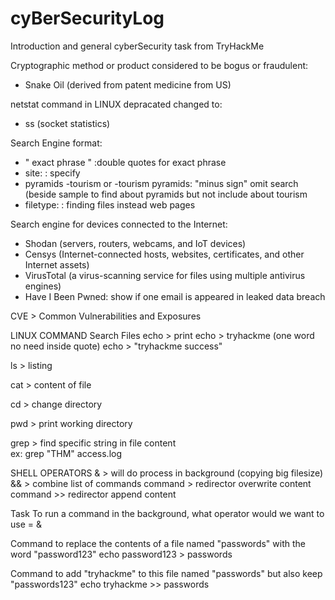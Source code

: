 # cyBerSecurityLog
Introduction and general cyberSecurity task from TryHackMe

Cryptographic method or product considered to be bogus or fraudulent: 
- Snake Oil (derived from patent medicine from US)

netstat command in LINUX depracated changed to: 
- ss (socket statistics)

Search Engine format:
- " exact phrase " :double quotes for exact phrase
- site: : specify
- pyramids -tourism or -tourism pyramids:  "minus sign" omit search (beside sample to find about pyramids but not include about tourism
- filetype: : finding files instead web pages

Search engine for devices connected to the Internet:
- Shodan (servers, routers, webcams, and IoT devices)
- Censys (Internet-connected hosts, websites, certificates, and other Internet assets)
- VirusTotal (a virus-scanning service for files using multiple antivirus engines)
- Have I Been Pwned: show if one email is appeared in leaked data breach

CVE > Common Vulnerabilities and Exposures

LINUX COMMAND
Search Files
echo > print 
echo > tryhackme 
(one word no need inside quote)
echo > "tryhackme success"

ls > listing

cat > content of file 

cd > change directory 

pwd > print working directory 

grep > find specific string in file content  
ex: grep "THM" access.log

SHELL OPERATORS 
& > will do process in background (copying big filesize)
&& > combine list of commands
command > redirector overwrite content
command >> redirector append content

Task
To run a command in the background, what operator would we want to use = &

Command to replace the contents of a file named "passwords" with the word "password123"
echo password123 > passwords

Command to add "tryhackme" to this file named "passwords" but also keep "passwords123"
echo tryhackme >> passwords



